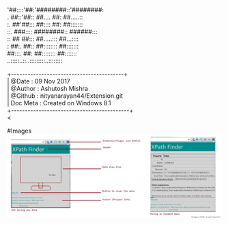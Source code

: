 '##::::'##:'########::'########:<br/>
. ##::'##:: ##.... ##: ##.....::<br/>
:. ##'##::: ##:::: ##: ##:::::::<br/>
::. ###:::: ########:: ######:::<br/>
:: ## ##::: ##.....::: ##...::::<br/>
: ##:. ##:: ##:::::::: ##:::::::<br/>
 ##:::. ##: ##:::::::: ##:::::::<br/>
..:::::..::..:::::::::..::::::::<br/>


> 
+-----------------------------------------+ <br/>
| @Date		: 09 Nov 2017					 <br/>
| @Author	: Ashutosh Mishra				 <br/>
| @Github	: nityanarayan44/Extension.git	 <br/>
| Doc Meta	: Created on Windows 8.1		 <br/>
+-------------------------------------------+ <br/>
<

#Images
![Extension app image](XPF_ScreenShots/0.png "this image shows the appearence for the extension application.")
